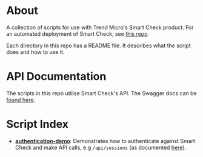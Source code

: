 # About

A collection of scripts for use with Trend Micro's Smart Check product. For an automated deployment of Smart Check, see [this repo](https://github.com/OzNetNerd/Smart-Check-Demo).

Each directory in this repo has a README file. It describes what the script does and how to use it.

# API Documentation

The scripts in this repo utilise Smart Check's API. The Swagger docs can be [found here](https://automation.deepsecurity.trendmicro.com/article/11_1/smart-check-api-reference?platform=on-premise).

# Script Index

* **[authentication-demo](/tree/master/authentication-demo)**: Demonstrates how to authenticate against Smart Check and make API calls, e.g `/api/sessions` (as documented [here](https://automation.deepsecurity.trendmicro.com/article/11_1/smart-check-api-reference?platform=on-premise#operation/listSessions)).